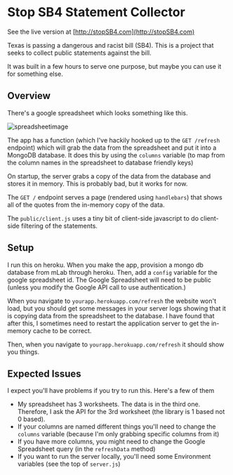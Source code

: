 # Stop SB4 Statement Collector
See the live version at [http://stopSB4.com](http://stopSB4.com)

Texas is passing a dangerous and racist bill (SB4). This is a project that seeks to collect public statements against the bill.

It was built in a few hours to serve one purpose, but maybe you can use it for something else.

## Overview
There's a google spreadsheet which looks something like this.

![spreadsheetimage](https://cloud.githubusercontent.com/assets/2040141/22623519/58c68bcc-eb23-11e6-81fc-c36c572a5c93.png)

The app has a function (which I've hackily hooked up to the `GET /refresh` endpoint) which will grab the data from the spreadsheet and put it into a MongoDB database. It does this by using the `columns` variable (to map from the column names in the spreadsheet to database friendly keys)

On startup, the server grabs a copy of the data from the database and stores it in memory. This is probably bad, but it works for now.

The `GET /` endpoint serves a page (rendered using `handlebars`) that shows all of the quotes from the in-memory copy of the data. 

The `public/client.js` uses a tiny bit of client-side javascript to do client-side filtering of the statements.

## Setup
I run this on heroku. When you make the app, provision a mongo db database from mLab through heroku. Then, add a `config` variable for the google spreadsheet id. The Google Spreadsheet will need to be public (unless you modify the Google API call to use authentication.)

When you navigate to `yourapp.herokuapp.com/refresh` the website won't load, but you should get some messages in your server logs showing that it is copying data from the spreadsheet to the database. I have found that after this, I sometimes need to restart the application server to get the in-memory cache to be correct.

Then, when you navigate to `yourapp.herokuapp.com/refresh` it should show you things.

## Expected Issues
I expect you'll have problems if you try to run this.
Here's a few of them

* My spreadsheet has 3 worksheets. The data is in the third one. Therefore, I ask the API for the 3rd worksheet (the library is 1 based not 0 based). 
* If your columns are named different things you'll need to change the `columns` variable (because I'm only grabbing specific columns from it)
* If you have more columns, you might need to change the Google Spreadsheet query (in the `refreshData` method)
* If you want to run the server locally, you'll need some Environment variables (see the top of `server.js`)
